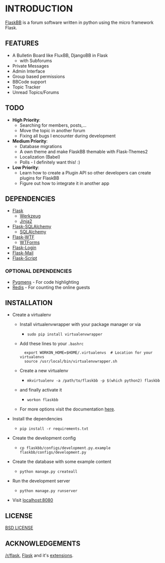 # INTRODUCTION

[FlaskBB](http://flaskbb.org) is a forum software written in python
using the micro framework Flask.


## FEATURES

* A Bulletin Board like FluxBB, DjangoBB in Flask
    * with Subforums
* Private Messages
* Admin Interface
* Group based permissions
* BBCode support
* Topic Tracker
* Unread Topics/Forums


## TODO

* **High Priority**:
    * Searching for members, posts,...
    * Move the topic in another forum
    * Fixing all bugs I encounter during development
* **Medium Priority**:
    * Database migrations
    * A own theme and make FlaskBB themable with Flask-Themes2
    * Localization (Babel)
    * Polls - I definitely want this! :)
* **Low Priority**:
    * Learn how to create a Plugin API so other developers can create plugins for FlaskBB
    * Figure out how to integrate it in another app


## DEPENDENCIES

* [Flask](http://flask.pocoo.org)
    * [Werkzeug](http://werkzeug.pocoo.org)
    * [Jinja2](http://jinja.pocoo.org)
* [Flask-SQLAlchemy](http://pythonhosted.org/Flask-SQLAlchemy/)
    * [SQLAlchemy](http://www.sqlalchemy.org/)
* [Flask-WTF](http://pythonhosted.org/Flask-WTF/)
    * [WTForms](http://wtforms.simplecodes.com/docs/1.0.4/)
* [Flask-Login](http://flask-login.readthedocs.org/en/latest/)
* [Flask-Mail](http://pythonhosted.org/flask-mail/)
* [Flask-Script](http://flask-script.readthedocs.org/en/latest/)

### OPTIONAL DEPENDENCIES
* [Pygmens](http://pygments.org/) - For code highlighting
* [Redis](http://redis.io/) - For counting the online guests


## INSTALLATION

* Create a virtualenv
    * Install virtualenvwrapper with your package manager or via
        * `sudo pip install virtualenvwrapper`

    * Add these lines to your `.bashrc`

            export WORKON_HOME=$HOME/.virtualenvs  # Location for your virtualenvs
            source /usr/local/bin/virtualenvwrapper.sh

    * Create a new virtualenv
        * `mkvirtualenv -a /path/to/flaskbb -p $(which python2) flaskbb`

    * and finally activate it
        * `workon flaskbb`

    * For more options visit the documentation [here](http://virtualenvwrapper.readthedocs.org/en/latest/index.html).

* Install the dependencies
    * `pip install -r requirements.txt`
* Create the development config
    * `cp flaskbb/configs/development.py.example flaskbb/configs/development.py`
* Create the database with some example content
    * `python manage.py createall`
* Run the development server
    * `python manage.py runserver`
* Visit [localhost:8080](http://localhost:8080)

## LICENSE

[BSD LICENSE](http://flask.pocoo.org/docs/license/#flask-license)

## ACKNOWLEDGEMENTS

[/r/flask](http://reddit.com/r/flask), [Flask](http://flask.pocoo.org) and it's [extensions](http://flask.pocoo.org/extensions/).
